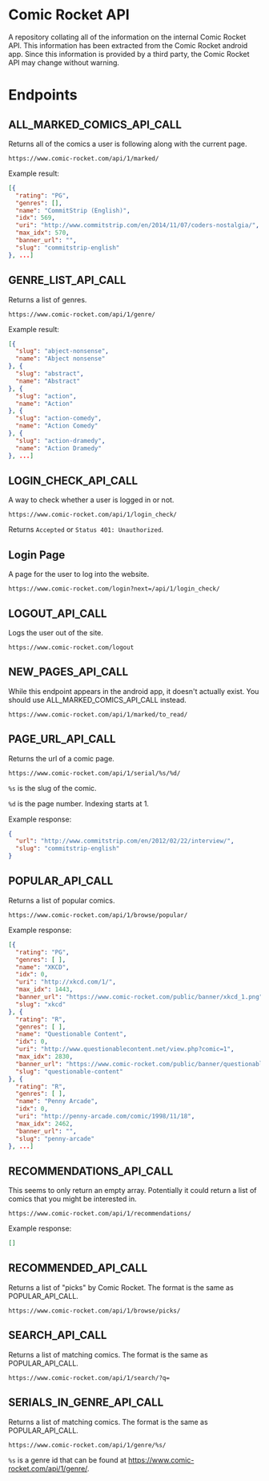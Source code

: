 Comic Rocket API
================

A repository collating all of the information on the internal Comic Rocket API. This information has been extracted from the Comic Rocket android app. Since this information is provided by a third party, the Comic Rocket API may change without warning.


# Endpoints

## ALL_MARKED_COMICS_API_CALL

Returns all of the comics a user is following along with the current page.

```
https://www.comic-rocket.com/api/1/marked/
```

Example result:
```json
[{
  "rating": "PG",
  "genres": [],
  "name": "CommitStrip (English)",
  "idx": 569,
  "uri": "http://www.commitstrip.com/en/2014/11/07/coders-nostalgia/",
  "max_idx": 570,
  "banner_url": "",
  "slug": "commitstrip-english"
}, ...]
```


## GENRE_LIST_API_CALL

Returns a list of genres.

```
https://www.comic-rocket.com/api/1/genre/
```

Example result:
```json
[{
  "slug": "abject-nonsense",
  "name": "Abject nonsense"
}, {
  "slug": "abstract",
  "name": "Abstract"
}, {
  "slug": "action",
  "name": "Action"
}, {
  "slug": "action-comedy",
  "name": "Action Comedy"
}, {
  "slug": "action-dramedy",
  "name": "Action Dramedy"
}, ...]
```

## LOGIN_CHECK_API_CALL

A way to check whether a user is logged in or not.

```
https://www.comic-rocket.com/api/1/login_check/
```

Returns `Accepted` or `Status 401: Unauthorized`.

## Login Page

A page for the user to log into the website.

```
https://www.comic-rocket.com/login?next=/api/1/login_check/
```

## LOGOUT_API_CALL

Logs the user out of the site.

```
https://www.comic-rocket.com/logout
```

## NEW_PAGES_API_CALL

While this endpoint appears in the android app, it doesn't actually exist.
You should use ALL_MARKED_COMICS_API_CALL instead.

```
https://www.comic-rocket.com/api/1/marked/to_read/
```

## PAGE_URL_API_CALL

Returns the url of a comic page.

```
https://www.comic-rocket.com/api/1/serial/%s/%d/
```

`%s` is the slug of the comic.

`%d` is the page number. Indexing starts at 1.

Example response:
```json
{
  "url": "http://www.commitstrip.com/en/2012/02/22/interview/",
  "slug": "commitstrip-english"
}
```


## POPULAR_API_CALL

Returns a list of popular comics.

```
https://www.comic-rocket.com/api/1/browse/popular/
```

Example response:
```json
[{
  "rating": "PG",
  "genres": [ ],
  "name": "XKCD",
  "idx": 0,
  "uri": "http://xkcd.com/1/",
  "max_idx": 1443,
  "banner_url": "https://www.comic-rocket.com/public/banner/xkcd_1.png",
  "slug": "xkcd"
}, {
  "rating": "R",
  "genres": [ ],
  "name": "Questionable Content",
  "idx": 0,
  "uri": "http://www.questionablecontent.net/view.php?comic=1",
  "max_idx": 2830,
  "banner_url": "https://www.comic-rocket.com/public/banner/questionable-content.PNG",
  "slug": "questionable-content"
}, {
  "rating": "R",
  "genres": [ ],
  "name": "Penny Arcade",
  "idx": 0,
  "uri": "http://penny-arcade.com/comic/1998/11/18",
  "max_idx": 2462,
  "banner_url": "",
  "slug": "penny-arcade"
}, ...]
```

## RECOMMENDATIONS_API_CALL

This seems to only return an empty array. Potentially it could return a list of comics that you might be interested in.

```
https://www.comic-rocket.com/api/1/recommendations/
```

Example response:
```json
[]
```

## RECOMMENDED_API_CALL

Returns a list of "picks" by Comic Rocket. The format is the same as POPULAR_API_CALL.

```
https://www.comic-rocket.com/api/1/browse/picks/
```

## SEARCH_API_CALL

Returns a list of matching comics. The format is the same as POPULAR_API_CALL.

```
https://www.comic-rocket.com/api/1/search/?q=
```


## SERIALS_IN_GENRE_API_CALL

Returns a list of matching comics. The format is the same as POPULAR_API_CALL.

```
https://www.comic-rocket.com/api/1/genre/%s/
```

`%s` is a genre id that can be found at https://www.comic-rocket.com/api/1/genre/.

